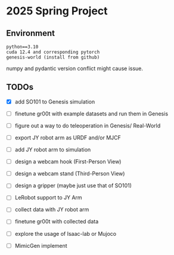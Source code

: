 # 2025 Spring Project

## Environment
```
python==3.10
cuda 12.4 and corresponding pytorch
genesis-world (install from github)
```
numpy and pydantic version conflict might cause issue.

## TODOs

- [x] add SO101 to Genesis simulation
- [ ] finetune gr00t with example datasets and run them in Genesis
- [ ] figure out a way to do teleoperation in Genesis/ Real-World
- [ ] export JY robot arm as URDF and/or MJCF
- [ ] add JY robot arm to simulation
- [ ] design a webcam hook (First-Person View)
- [ ] design a webcam stand (Third-Person View)
- [ ] design a gripper (maybe just use that of SO101)
- [ ] LeRobot support to JY Arm
- [ ] collect data with JY robot arm
- [ ] finetune gr00t with collected data

- [ ] explore the usage of Isaac-lab or Mujoco
- [ ] MimicGen implement


